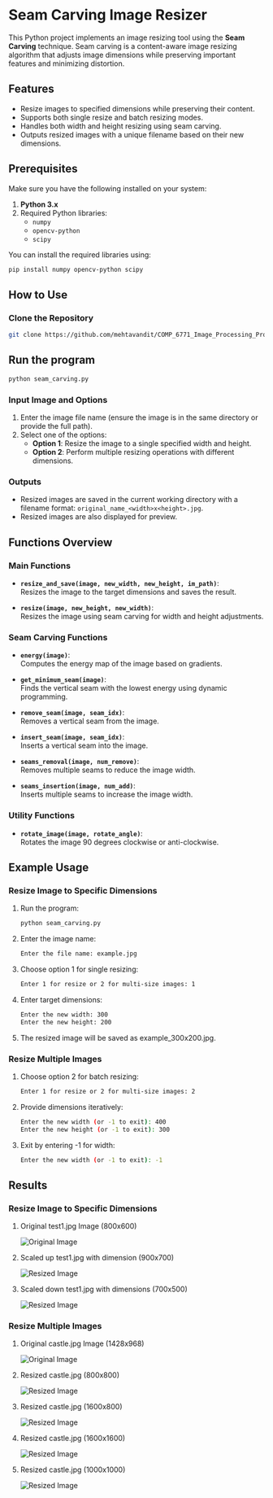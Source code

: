 # Seam Carving Image Resizer

This Python project implements an image resizing tool using the **Seam Carving** technique. Seam carving is a content-aware image resizing algorithm that adjusts image dimensions while preserving important features and minimizing distortion.

## Features
- Resize images to specified dimensions while preserving their content.
- Supports both single resize and batch resizing modes.
- Handles both width and height resizing using seam carving.
- Outputs resized images with a unique filename based on their new dimensions.

## Prerequisites

Make sure you have the following installed on your system:

1. **Python 3.x**
2. Required Python libraries:
   - `numpy`
   - `opencv-python`
   - `scipy`

You can install the required libraries using:
```bash
pip install numpy opencv-python scipy
```

## How to Use

### Clone the Repository
```bash
git clone https://github.com/mehtavandit/COMP_6771_Image_Processing_Project
```

## Run the program
```bash
python seam_carving.py
```

### Input Image and Options

1. Enter the image file name (ensure the image is in the same directory or provide the full path).
2. Select one of the options:
   - **Option 1**: Resize the image to a single specified width and height.
   - **Option 2**: Perform multiple resizing operations with different dimensions.

### Outputs

- Resized images are saved in the current working directory with a filename format: `original_name_<width>x<height>.jpg`.
- Resized images are also displayed for preview.

## Functions Overview

### Main Functions

- **`resize_and_save(image, new_width, new_height, im_path)`**:  
  Resizes the image to the target dimensions and saves the result.

- **`resize(image, new_height, new_width)`**:  
  Resizes the image using seam carving for width and height adjustments.



### Seam Carving Functions

- **`energy(image)`**:  
  Computes the energy map of the image based on gradients.

- **`get_minimum_seam(image)`**:  
  Finds the vertical seam with the lowest energy using dynamic programming.

- **`remove_seam(image, seam_idx)`**:  
  Removes a vertical seam from the image.

- **`insert_seam(image, seam_idx)`**:  
  Inserts a vertical seam into the image.

- **`seams_removal(image, num_remove)`**:  
  Removes multiple seams to reduce the image width.

- **`seams_insertion(image, num_add)`**:  
  Inserts multiple seams to increase the image width.



### Utility Functions

- **`rotate_image(image, rotate_angle)`**:  
  Rotates the image 90 degrees clockwise or anti-clockwise.

## Example Usage

### Resize Image to Specific Dimensions

1. Run the program:
   ```bash
   python seam_carving.py
   ```
2. Enter the image name:
   ```bash
   Enter the file name: example.jpg
   ```
3. Choose option 1 for single resizing:
   ```bash
   Enter 1 for resize or 2 for multi-size images: 1
   ```
4. Enter target dimensions:
   ```bash
   Enter the new width: 300
   Enter the new height: 200
   ```
5. The resized image will be saved as example_300x200.jpg.

### Resize Multiple Images

1. Choose option 2 for batch resizing:
   ```bash
   Enter 1 for resize or 2 for multi-size images: 2
   ```
2. Provide dimensions iteratively:
   ```bash
   Enter the new width (or -1 to exit): 400
   Enter the new height (or -1 to exit): 300
   ```
3. Exit by entering -1 for width:
   ```bash
   Enter the new width (or -1 to exit): -1
   ```

## Results

### Resize Image to Specific Dimensions

1. Original test1.jpg Image (800x600)
   
   ![Original Image](Test1/test1.jpg)
   
2. Scaled up test1.jpg with dimension (900x700)

   ![Resized Image](Test1/test1_900x700.jpg)

3. Scaled down test1.jpg with dimensions (700x500)

    ![Resized Image](Test%202/test2_700x500.jpg)


   
### Resize Multiple Images


1. Original castle.jpg Image (1428x968)

   ![Original Image](Multi-Size/castle.jpg)

2. Resized castle.jpg (800x800)

   ![Resized Image](Multi-Size/castle_800x800.jpg)

3. Resized castle.jpg (1600x800)

   ![Resized Image](Multi-Size/castle_1600x800.jpg)

4. Resized castle.jpg (1600x1600)

   ![Resized Image](Multi-Size/castle_1600x1600.jpg)

5. Resized castle.jpg (1000x1000)

   ![Resized Image](Multi-Size/castle_1000x1000.jpg)

